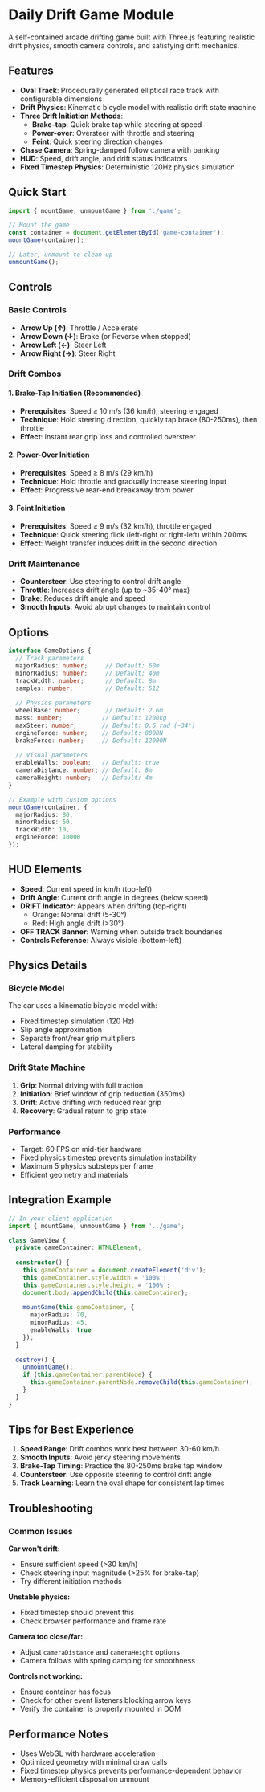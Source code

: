 # Daily Drift Game Module

A self-contained arcade drifting game built with Three.js featuring realistic drift physics, smooth camera controls, and satisfying drift mechanics.

## Features

- **Oval Track**: Procedurally generated elliptical race track with configurable dimensions
- **Drift Physics**: Kinematic bicycle model with realistic drift state machine
- **Three Drift Initiation Methods**:
  - **Brake-tap**: Quick brake tap while steering at speed
  - **Power-over**: Oversteer with throttle and steering
  - **Feint**: Quick steering direction changes
- **Chase Camera**: Spring-damped follow camera with banking
- **HUD**: Speed, drift angle, and drift status indicators
- **Fixed Timestep Physics**: Deterministic 120Hz physics simulation

## Quick Start

```typescript
import { mountGame, unmountGame } from './game';

// Mount the game
const container = document.getElementById('game-container');
mountGame(container);

// Later, unmount to clean up
unmountGame();
```

## Controls

### Basic Controls
- **Arrow Up (↑)**: Throttle / Accelerate
- **Arrow Down (↓)**: Brake (or Reverse when stopped)
- **Arrow Left (←)**: Steer Left
- **Arrow Right (→)**: Steer Right

### Drift Combos

#### 1. Brake-Tap Initiation (Recommended)
- **Prerequisites**: Speed ≥ 10 m/s (36 km/h), steering engaged
- **Technique**: Hold steering direction, quickly tap brake (80-250ms), then throttle
- **Effect**: Instant rear grip loss and controlled oversteer

#### 2. Power-Over Initiation
- **Prerequisites**: Speed ≥ 8 m/s (29 km/h)
- **Technique**: Hold throttle and gradually increase steering input
- **Effect**: Progressive rear-end breakaway from power

#### 3. Feint Initiation
- **Prerequisites**: Speed ≥ 9 m/s (32 km/h), throttle engaged
- **Technique**: Quick steering flick (left-right or right-left) within 200ms
- **Effect**: Weight transfer induces drift in the second direction

### Drift Maintenance
- **Countersteer**: Use steering to control drift angle
- **Throttle**: Increases drift angle (up to ~35-40° max)
- **Brake**: Reduces drift angle and speed
- **Smooth Inputs**: Avoid abrupt changes to maintain control

## Options

```typescript
interface GameOptions {
  // Track parameters
  majorRadius: number;     // Default: 60m
  minorRadius: number;     // Default: 40m
  trackWidth: number;      // Default: 8m
  samples: number;         // Default: 512
  
  // Physics parameters
  wheelBase: number;       // Default: 2.6m
  mass: number;           // Default: 1200kg
  maxSteer: number;       // Default: 0.6 rad (~34°)
  engineForce: number;    // Default: 8000N
  brakeForce: number;     // Default: 12000N
  
  // Visual parameters
  enableWalls: boolean;   // Default: true
  cameraDistance: number; // Default: 8m
  cameraHeight: number;   // Default: 4m
}

// Example with custom options
mountGame(container, {
  majorRadius: 80,
  minorRadius: 50,
  trackWidth: 10,
  engineForce: 10000
});
```

## HUD Elements

- **Speed**: Current speed in km/h (top-left)
- **Drift Angle**: Current drift angle in degrees (below speed)
- **DRIFT Indicator**: Appears when drifting (top-right)
  - Orange: Normal drift (5-30°)
  - Red: High angle drift (>30°)
- **OFF TRACK Banner**: Warning when outside track boundaries
- **Controls Reference**: Always visible (bottom-left)

## Physics Details

### Bicycle Model
The car uses a kinematic bicycle model with:
- Fixed timestep simulation (120 Hz)
- Slip angle approximation
- Separate front/rear grip multipliers
- Lateral damping for stability

### Drift State Machine
1. **Grip**: Normal driving with full traction
2. **Initiation**: Brief window of grip reduction (350ms)
3. **Drift**: Active drifting with reduced rear grip
4. **Recovery**: Gradual return to grip state

### Performance
- Target: 60 FPS on mid-tier hardware
- Fixed physics timestep prevents simulation instability
- Maximum 5 physics substeps per frame
- Efficient geometry and materials

## Integration Example

```typescript
// In your client application
import { mountGame, unmountGame } from '../game';

class GameView {
  private gameContainer: HTMLElement;
  
  constructor() {
    this.gameContainer = document.createElement('div');
    this.gameContainer.style.width = '100%';
    this.gameContainer.style.height = '100%';
    document.body.appendChild(this.gameContainer);
    
    mountGame(this.gameContainer, {
      majorRadius: 70,
      minorRadius: 45,
      enableWalls: true
    });
  }
  
  destroy() {
    unmountGame();
    if (this.gameContainer.parentNode) {
      this.gameContainer.parentNode.removeChild(this.gameContainer);
    }
  }
}
```

## Tips for Best Experience

1. **Speed Range**: Drift combos work best between 30-60 km/h
2. **Smooth Inputs**: Avoid jerky steering movements
3. **Brake-Tap Timing**: Practice the 80-250ms brake tap window
4. **Countersteer**: Use opposite steering to control drift angle
5. **Track Learning**: Learn the oval shape for consistent lap times

## Troubleshooting

### Common Issues

**Car won't drift:**
- Ensure sufficient speed (>30 km/h)
- Check steering input magnitude (>25% for brake-tap)
- Try different initiation methods

**Unstable physics:**
- Fixed timestep should prevent this
- Check browser performance and frame rate

**Camera too close/far:**
- Adjust `cameraDistance` and `cameraHeight` options
- Camera follows with spring damping for smoothness

**Controls not working:**
- Ensure container has focus
- Check for other event listeners blocking arrow keys
- Verify the container is properly mounted in DOM

## Performance Notes

- Uses WebGL with hardware acceleration
- Optimized geometry with minimal draw calls
- Fixed timestep physics prevents performance-dependent behavior
- Memory-efficient disposal on unmount